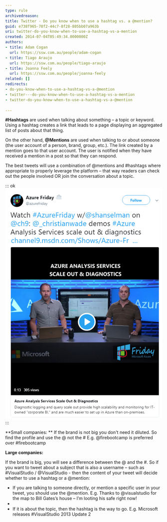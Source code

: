 ```yaml
---
type: rule
archivedreason: 
title: Twitter - Do you know when to use a hashtag vs. a @mention?
guid: e738f965-78f2-44c7-8f28-805bb07a963b
uri: twitter-do-you-know-when-to-use-a-hashtag-vs-a-mention
created: 2014-07-04T05:49:34.0000000Z
authors:
- title: Adam Cogan
  url: https://ssw.com.au/people/adam-cogan
- title: Tiago Araujo
  url: https://ssw.com.au/people/tiago-araujo
- title: Joanna Feely
  url: https://ssw.com.au/people/joanna-feely
related: []
redirects:
- do-you-know-when-to-use-a-hashtag-vs-a-@mention
- twitter---do-you-know-when-to-use-a-hashtag-vs-a-mention
- twitter-do-you-know-when-to-use-a-hashtag-vs-a-@mention

---
```


**#Hashtags** are used when talking about something – a topic or keyword. Using a hashtag creates a link that leads to a page displaying an aggregated list of posts about that thing. 





On the other hand,  **@Mentions** are used when talking to or about someone (the user account of a person, brand, group, etc.). The link created by a mention goes to that user account. The user is notified when they have received a mention in a post so that they can respond.



<!--endintro-->

The best tweets will use a combination of @mentions and #hashtags where appropriate to properly leverage the platform – that way readers can check out the people involved OR join the conversation about a topic.




::: ok  
![Figure: Figure: This tweet utilises @mentions, #hashtags, and an external link, which will create higher engagement and let the reader further explore the topic](tweet-with-mentions-and-hashtags.png)  
:::
 
**Small companies:
** If the brand is not big you don't need it diluted. So find the profile and use the @ not the #
E.g. @firebootcamp is preferred over #firebootcamp

**Large companies:** 

If the brand is big, you will see a difference between the @ and the #. So if you want to tweet about a subject that is also a username – such as #VisualStudio / @VisualStudio - then the content of your tweet will decide whether to use a hashtag or a @mention: 


* If you are talking to someone directly, or mention a specific user in your tweet, you should use the @mention.
E.g. Thanks to @visualstudio for the map to Bill Gates’s house – I’m looting his safe right now!
* 
* If it is about the topic, then the hashtag is the way to go.
E.g. Microsoft releases #VisualStudio 2013 Update 2
